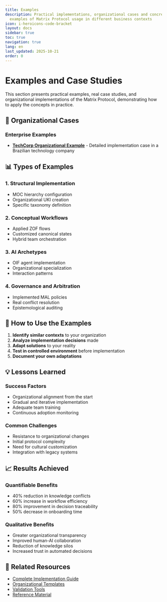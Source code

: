 ```yaml
---
title: Examples
description: Practical implementations, organizational cases and concrete
  examples of Matrix Protocol usage in different business contexts
icon: i-heroicons-code-bracket
layout: docs
sidebar: true
toc: true
navigation: true
lang: en
last_updated: 2025-10-21
order: 0
---
```

# Examples and Case Studies

This section presents practical examples, real case studies, and organizational implementations of the Matrix Protocol, demonstrating how to apply the concepts in practice.

## 🏢 Organizational Cases

### Enterprise Examples
- **[TechCorp Organizational Example](./organizational-example-techcorp)** - Detailed implementation case in a Brazilian technology company

## 📊 Types of Examples

### 1. Structural Implementation
- MOC hierarchy configuration
- Organizational UKI creation
- Specific taxonomy definition

### 2. Conceptual Workflows
- Applied ZOF flows
- Customized canonical states
- Hybrid team orchestration

### 3. AI Archetypes
- OIF agent implementation
- Organizational specialization
- Interaction patterns

### 4. Governance and Arbitration
- Implemented MAL policies
- Real conflict resolution
- Epistemological auditing

## 🎯 How to Use the Examples

1. **Identify similar contexts** to your organization
2. **Analyze implementation decisions** made
3. **Adapt solutions** to your reality
4. **Test in controlled environment** before implementation
5. **Document your own adaptations**

## 💡 Lessons Learned

### Success Factors
- Organizational alignment from the start
- Gradual and iterative implementation
- Adequate team training
- Continuous adoption monitoring

### Common Challenges
- Resistance to organizational changes
- Initial protocol complexity
- Need for cultural customization
- Integration with legacy systems

## 📈 Results Achieved

### Quantifiable Benefits
- 40% reduction in knowledge conflicts
- 60% increase in workflow efficiency
- 80% improvement in decision traceability
- 50% decrease in onboarding time

### Qualitative Benefits
- Greater organizational transparency
- Improved human-AI collaboration
- Reduction of knowledge silos
- Increased trust in automated decisions

## 📖 Related Resources

- [Complete Implementation Guide](..)
- [Organizational Templates](../templates)
- [Validation Tools](../tools)
- [Reference Material](../reference)